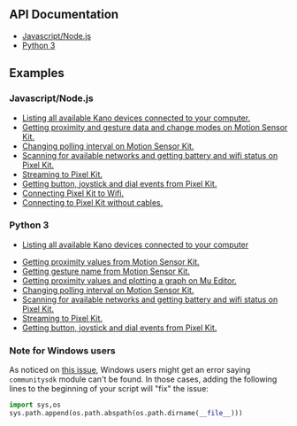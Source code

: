 ## API Documentation

- [Javascript/Node.js](https://github.com/KanoComputing/community-sdk/wiki/Node.js-SDK-API-Documentation)
- [Python 3](https://github.com/KanoComputing/community-sdk/wiki/Python-SDK-API-Documentation)

## Examples

### Javascript/Node.js

- [Listing all available Kano devices connected to your computer.](https://github.com/KanoComputing/community-sdk/blob/nodejs/examples/list_connected_devices.js)
- [Getting proximity and gesture data and change modes on Motion Sensor Kit.](https://github.com/KanoComputing/community-sdk/blob/nodejs/examples/msk_proximity_and_gesture_data.js)
- [Changing polling interval on Motion Sensor Kit.](https://github.com/KanoComputing/community-sdk/blob/nodejs/examples/msk_set_interval.js)
- [Scanning for available networks and getting battery and wifi status on Pixel Kit.](https://github.com/KanoComputing/community-sdk/blob/nodejs/examples/rpk_get_status.js)
- [Streaming to Pixel Kit.](https://github.com/KanoComputing/community-sdk/blob/nodejs/examples/rpk_stream_frame.js)
- [Getting button, joystick and dial events from Pixel Kit.](https://github.com/KanoComputing/community-sdk/blob/nodejs/examples/rpk_button_events.js)
- [Connecting Pixel Kit to Wifi.](https://github.com/KanoComputing/community-sdk/blob/nodejs/examples/rpk_connect_to_wifi.js)
- [Connecting to Pixel Kit without cables.](https://github.com/KanoComputing/community-sdk/blob/nodejs/examples/rpk_wireless.js)

### Python 3

- [Listing all available Kano devices connected to your computer](https://github.com/KanoComputing/community-sdk/blob/python/example_list_connected_devices.py)
<!-- - Getting proximity and gesture data from Motion Sensor Kit -->
<!-- - Changing modes on Motion Sensor Kit -->
- [Getting proximity values from Motion Sensor Kit.](https://github.com/KanoComputing/community-sdk/blob/python/example_motion_sensor_proximity_data.py)
- [Getting gesture name from Motion Sensor Kit.](https://github.com/KanoComputing/community-sdk/blob/python/example_motion_sensor_gesture_data.py)
- [Getting proximity values and plotting a graph on Mu Editor.](https://github.com/KanoComputing/community-sdk/blob/python/example_motion_sensor_plotter.py)
- [Changing polling interval on Motion Sensor Kit.](https://github.com/KanoComputing/community-sdk/blob/python/example_motion_sensor_polling_interval.py)
- [Scanning for available networks and getting battery and wifi status on Pixel Kit.](https://github.com/KanoComputing/community-sdk/blob/python/example_pixel_kit_get_status.py)
- [Streaming to Pixel Kit.](https://github.com/KanoComputing/community-sdk/blob/python/example_pixel_kit_stream_frame.py)
- [Getting button, joystick and dial events from Pixel Kit.](https://github.com/KanoComputing/community-sdk/blob/python/example_pixel_kit_buttons.py)
<!-- - [Connecting Pixel Kit to Wifi.]() -->

### Note for Windows users

As noticed on [this issue](https://github.com/KanoComputing/community-sdk/issues/11), Windows users might get an error saying `communitysdk` module can't be found. In those cases, adding the following lines to the beginning of your script will "fix" the issue:

```python
import sys,os
sys.path.append(os.path.abspath(os.path.dirname(__file__)))
```